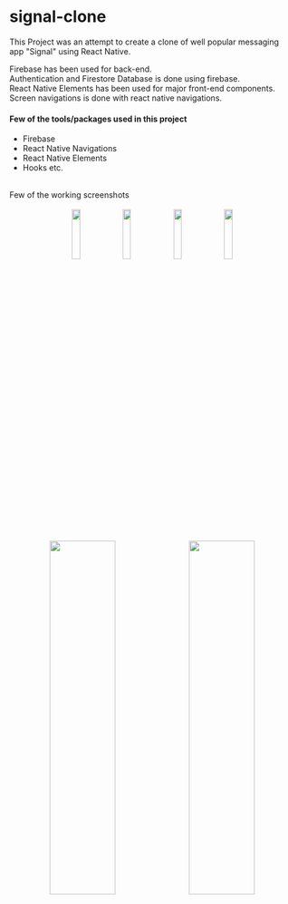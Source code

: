 # signal-clone

This Project was an attempt to create a clone of well popular messaging app "Signal" using React Native.

Firebase has been used for back-end. <br>
Authentication and Firestore Database is done using firebase. <br>
React Native Elements has been used for major front-end components. <br>
Screen navigations is done with react native navigations.  

#### Few of the tools/packages used in this project
<ul>
  <li> Firebase </li>
  <li> React Native Navigations  </li>
  <li> React Native Elements  </li>
  <li> Hooks etc. </li>
</ul>

<br>
Few of the working screenshots <br> <br>


<center> 
  <div>
    <img src="https://user-images.githubusercontent.com/58907200/182072202-f719de97-9fd1-4937-baf3-72aaeea092af.jpg" width=17% height=15%>
    <img src="https://user-images.githubusercontent.com/58907200/182072210-153ea7ff-6865-45ae-b45e-58ba9e35de7b.jpg" width=17% height=15%>
    <img src="https://user-images.githubusercontent.com/58907200/182072190-49c37283-1d78-455c-9c8e-aaba9fc37acb.jpg" width=17% height=15%>
    <img src="https://user-images.githubusercontent.com/58907200/182072181-83fb99a0-3c59-4c06-95ce-7f7984419aa3.jpg" width=17% height=15%>
    <br>
    <img src="https://user-images.githubusercontent.com/58907200/182072218-87751221-c8a6-486f-a33c-41887d8688ee.png" width=48% height=40%>
    <img src="https://user-images.githubusercontent.com/58907200/182072229-4b85bb30-c8ac-4593-b6dc-d84a6c4d823f.png" width=48% height=40%>
    
  </div>
</center>
